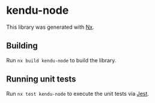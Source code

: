 # kendu-node

This library was generated with [Nx](https://nx.dev).

## Building

Run `nx build kendu-node` to build the library.

## Running unit tests

Run `nx test kendu-node` to execute the unit tests via [Jest](https://jestjs.io).
